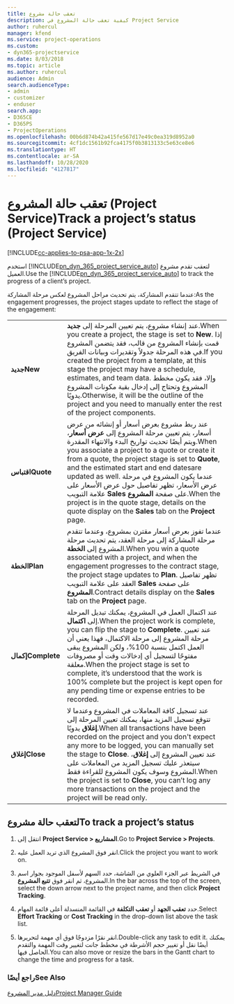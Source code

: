 ```yaml
---
title: تعقب حالة مشروع
description: كيفية تعقب حالة المشروع في Project Service
author: ruhercul
manager: kfend
ms.service: project-operations
ms.custom:
- dyn365-projectservice
ms.date: 8/03/2018
ms.topic: article
ms.author: ruhercul
audience: Admin
search.audienceType:
- admin
- customizer
- enduser
search.app:
- D365CE
- D365PS
- ProjectOperations
ms.openlocfilehash: 00b6d874b42a415fe567d17e49c0ea319d8952a0
ms.sourcegitcommit: 4cf1dc1561b92fca4175f0b3813133c5e63ce8e6
ms.translationtype: HT
ms.contentlocale: ar-SA
ms.lasthandoff: 10/28/2020
ms.locfileid: "4127817"
---
```

# <a name="track-a-projects-status-project-service"></a><span data-ttu-id="b4dc7-103">تعقب حالة المشروع (Project Service)</span><span class="sxs-lookup"><span data-stu-id="b4dc7-103">Track a project’s status (Project Service)</span></span>

[!INCLUDE[cc-applies-to-psa-app-1x-2x](../includes/cc-applies-to-psa-app-1x-2x.md)]

<span data-ttu-id="b4dc7-104">استخدم [!INCLUDE[pn_dyn_365_project_service_auto](../includes/pn-dyn-365-project-service-auto.md)] لتعقب تقدم مشروع العميل.</span><span class="sxs-lookup"><span data-stu-id="b4dc7-104">Use the [!INCLUDE[pn_dyn_365_project_service_auto](../includes/pn-dyn-365-project-service-auto.md)] to track the progress of a client’s project.</span></span>  

<span data-ttu-id="b4dc7-105">عندما تتقدم المشاركة، يتم تحديث مراحل المشروع لعكس مرحلة المشاركة:</span><span class="sxs-lookup"><span data-stu-id="b4dc7-105">As the engagement progresses, the project stages update to reflect the stage of the engagement:</span></span>  


|              |                                                                                                                                                                                                                                                                                                  |
|--------------|--------------------------------------------------------------------------------------------------------------------------------------------------------------------------------------------------------------------------------------------------------------------------------------------------|
|   <span data-ttu-id="b4dc7-106">**جديد**</span><span class="sxs-lookup"><span data-stu-id="b4dc7-106">**New**</span></span>    | <span data-ttu-id="b4dc7-107">عند إنشاء مشروع، يتم تعيين المرحلة إلى **جديد**.</span><span class="sxs-lookup"><span data-stu-id="b4dc7-107">When you create a project, the stage is set to **New**.</span></span> <span data-ttu-id="b4dc7-108">إذا قمت بإنشاء المشروع من قالب، فقد يتضمن المشروع في هذه المرحلة جدولاً وتقديرات وبيانات الفريق.</span><span class="sxs-lookup"><span data-stu-id="b4dc7-108">If you created the project from a template, at this stage the project may have a schedule, estimates, and team data.</span></span> <span data-ttu-id="b4dc7-109">وإلا، فقد يكون مخطط المشروع وتحتاج إلى إدخال بقية مكونات المشروع يدويًا.</span><span class="sxs-lookup"><span data-stu-id="b4dc7-109">Otherwise, it will be the outline of the project and you need to manually enter the rest of the project components.</span></span> |
|  <span data-ttu-id="b4dc7-110">**اقتباس**</span><span class="sxs-lookup"><span data-stu-id="b4dc7-110">**Quote**</span></span>   |      <span data-ttu-id="b4dc7-111">عند ربط مشروع بعرض أسعار أو إنشائه من عرض أسعار، يتم تعيين مرحلة المشروع إلى **عرض أسعار**، ويتم أيضًا تحديث تواريخ البدء والانتهاء المقدرة.</span><span class="sxs-lookup"><span data-stu-id="b4dc7-111">When you associate a project to a quote or create it from a quote, the project stage is set to **Quote**, and the estimated start and end datesare updated as well.</span></span> <span data-ttu-id="b4dc7-112">عندما يكون المشروع في مرحلة عرض الأسعار، تظهر تفاصيل حول عرض الأسعار على علامة التبويب **Sales** على صفحة **المشروع**.</span><span class="sxs-lookup"><span data-stu-id="b4dc7-112">When the project is in the quote stage, details on the quote display on the **Sales** tab on the **Project** page.</span></span>      |
|   <span data-ttu-id="b4dc7-113">**الخطة**</span><span class="sxs-lookup"><span data-stu-id="b4dc7-113">**Plan**</span></span>   |                                     <span data-ttu-id="b4dc7-114">عندما تفوز بعرض أسعار مقترن بمشروع، وعندما تتقدم مرحلة المشاركة إلى مرحلة العقد، يتم تحديث مرحلة المشروع إلى **الخطة**.</span><span class="sxs-lookup"><span data-stu-id="b4dc7-114">When you win a quote associated with a project, and when the engagement progresses to the contract stage, the project stage updates to **Plan**.</span></span> <span data-ttu-id="b4dc7-115">تظهر تفاصيل العقد على علامة التبويب **Sales** على صفحة **المشروع**.</span><span class="sxs-lookup"><span data-stu-id="b4dc7-115">Contract details display on the **Sales** tab on the **Project** page.</span></span>                                      |
| <span data-ttu-id="b4dc7-116">**إكمال**</span><span class="sxs-lookup"><span data-stu-id="b4dc7-116">**Complete**</span></span> |                    <span data-ttu-id="b4dc7-117">عند اكتمال العمل في المشروع، يمكنك تبديل المرحلة إلى **اكتمال**.</span><span class="sxs-lookup"><span data-stu-id="b4dc7-117">When the project work is complete, you can flip the stage to **Complete**.</span></span> <span data-ttu-id="b4dc7-118">عند تعيين مرحلة المشروع إلى مرحلة الاكتمال، فهذا يعني أن العمل اكتمل بنسبة 100%، ولكن المشروع يبقى مفتوحًا لتسجيل أي إدخالات وقت أو مصروفات معلقة.</span><span class="sxs-lookup"><span data-stu-id="b4dc7-118">When the project stage is set to complete, it’s understood that the work is 100% complete but the project is kept open for any pending time or expense entries to be recorded.</span></span>                     |
|  <span data-ttu-id="b4dc7-119">**إغلاق**</span><span class="sxs-lookup"><span data-stu-id="b4dc7-119">**Close**</span></span>   |           <span data-ttu-id="b4dc7-120">عند تسجيل كافة المعاملات في المشروع وعندما لا تتوقع تسجيل المزيد منها، يمكنك تعيين المرحلة إلى **إغلاق** يدويًا.</span><span class="sxs-lookup"><span data-stu-id="b4dc7-120">When all transactions have been recorded on the project and you don't expect any more to be logged, you can manually set the stage to **Close**.</span></span> <span data-ttu-id="b4dc7-121">عند تعيين المشروع إلى **إغلاق**، سيتعذر عليك تسجيل المزيد من المعاملات على المشروع وسوف يكون المشروع للقراءة فقط.</span><span class="sxs-lookup"><span data-stu-id="b4dc7-121">When the project is set to **Close**, you can’t log any more transactions on the project and the project will be read only.</span></span>           |

## <a name="to-track-a-projects-status"></a><span data-ttu-id="b4dc7-122">لتعقب حالة مشروع</span><span class="sxs-lookup"><span data-stu-id="b4dc7-122">To track a project’s status</span></span>  

1.  <span data-ttu-id="b4dc7-123">انتقل إلى **Project Service > المشاريع**.</span><span class="sxs-lookup"><span data-stu-id="b4dc7-123">Go to **Project Service > Projects**.</span></span>  

2.  <span data-ttu-id="b4dc7-124">انقر فوق المشروع الذي تريد العمل عليه.</span><span class="sxs-lookup"><span data-stu-id="b4dc7-124">Click the project you want to work on.</span></span>  

3.  <span data-ttu-id="b4dc7-125">في الشريط عبر الجزء العلوي من الشاشة، حدد السهم لأسفل الموجود بجوار اسم المشروع، ثم انقر فوق **تتبع المشروع**.</span><span class="sxs-lookup"><span data-stu-id="b4dc7-125">In the bar across the top of the screen, select the down arrow next to the project name, and then click **Project Tracking**.</span></span>  

4.  <span data-ttu-id="b4dc7-126">حدد **تعقب الجهد‬** أو **تعقب التكلفة‬** في القائمة المنسدلة أعلى قائمة المهام.</span><span class="sxs-lookup"><span data-stu-id="b4dc7-126">Select **Effort Tracking** or **Cost Tracking** in the drop-down list above the task list.</span></span>  

5.  <span data-ttu-id="b4dc7-127">انقر نقرًا مزدوجًا فوق أي مهمة لتحريرها.</span><span class="sxs-lookup"><span data-stu-id="b4dc7-127">Double-click any task to edit it.</span></span> <span data-ttu-id="b4dc7-128">يمكنك أيضًا نقل أو تغيير حجم الأشرطة في مخطط جانت لتغيير وقت المهمة والتقدم الحاصل فيها.</span><span class="sxs-lookup"><span data-stu-id="b4dc7-128">You can also move or resize the bars in the Gantt chart to change the time and progress for a task.</span></span>  

### <a name="see-also"></a><span data-ttu-id="b4dc7-129">راجع أيضًا</span><span class="sxs-lookup"><span data-stu-id="b4dc7-129">See Also</span></span>  
 [<span data-ttu-id="b4dc7-130">دليل مدير المشروع</span><span class="sxs-lookup"><span data-stu-id="b4dc7-130">Project Manager Guide</span></span>](../psa/project-manager-guide.md)
